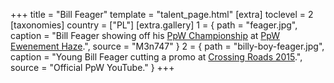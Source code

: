 +++
title = "Bill Feager"
template = "talent_page.html"
[extra]
toclevel = 2
[taxonomies]
country = ["PL"]
[extra.gallery]
1 = { path = "feager.jpg", caption = "Bill Feager showing off his [PpW Championship](@/c/ppw-championship.md) at [PpW Ewenement Haze](@/e/ppw/2024-04-20-ppw-ewenement-haze.md).", source = "M3n747" }
2 = { path = "billy-boy-feager.jpg", caption = "Young Bill Feager cutting a promo at [Crossing Roads 2015](@/e/ppw/2015-08-31-ppw-crossing-roads-2015.md).", source = "Official PpW YouTube." }
+++
